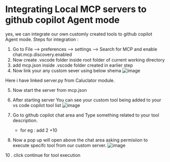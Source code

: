 # Integrating Local MCP servers to github copilot Agent mode

yes, we can integrate our own customly created tools to github copilot Agent mode.
Steps for integration :
1. Go to File --> preferences --> settings --> Search for MCP and enable chat.mcp.discovery.enabled
2. Now create .vscode folder inside root folder of current working directory
3. add mcp.json inside .vscode folder created in earlier step
4. Now link your any custom sever using below shema
 ![image](https://github.com/user-attachments/assets/5537b094-5ebe-4c39-834c-5b3ecd4fa6d0)


Here i have linked server.py from Caluclator module.

5. Now start the server from mcp.json
6. After starting server You can see your custom tool being added to your vs code copilot tool list
   ![image](https://github.com/user-attachments/assets/62dba70c-700c-4965-a8d7-b4c1700707ab)

8. Go to github copilot chat area and Type something related to your tool description.
   - for eg : add 2 +10

9. Now  a pop up will open above the chat area asking permisiion to execute specifc tool from our custom server.
   ![image](https://github.com/user-attachments/assets/cf741bd0-3a81-493c-bb54-d974d8c33025)

10 . click continue for tool execution





